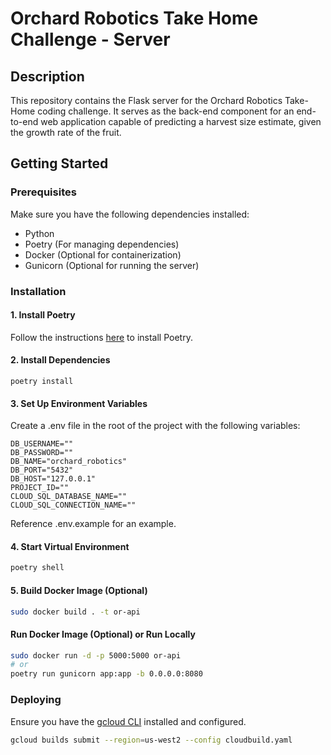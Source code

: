 # Orchard Robotics Take Home Challenge - Server

## Description

This repository contains the Flask server for the Orchard Robotics Take-Home coding challenge. It serves as the back-end component for an end-to-end web application capable of predicting a harvest size estimate, given the growth rate of the fruit.

## Getting Started

### Prerequisites

Make sure you have the following dependencies installed:

- Python
- Poetry (For managing dependencies)
- Docker (Optional for containerization)
- Gunicorn (Optional for running the server)

### Installation

#### 1. Install Poetry

Follow the instructions [here](https://python-poetry.org/docs/#installing-with-the-official-installer) to install Poetry.

#### 2. Install Dependencies

`poetry install`

#### 3. Set Up Environment Variables

Create a .env file in the root of the project with the following variables:

```
DB_USERNAME=""
DB_PASSWORD=""
DB_NAME="orchard_robotics"
DB_PORT="5432"
DB_HOST="127.0.0.1"
PROJECT_ID=""
CLOUD_SQL_DATABASE_NAME=""
CLOUD_SQL_CONNECTION_NAME=""
```

Reference .env.example for an example.

#### 4. Start Virtual Environment

```bash
poetry shell
```

#### 5. Build Docker Image (Optional)

```bash
sudo docker build . -t or-api
```

#### Run Docker Image (Optional) or Run Locally
```bash
sudo docker run -d -p 5000:5000 or-api
# or
poetry run gunicorn app:app -b 0.0.0.0:8080
```

### Deploying

Ensure you have the [gcloud CLI](https://cloud.google.com/cli?hl=en)  installed and configured.

```bash
gcloud builds submit --region=us-west2 --config cloudbuild.yaml
```
